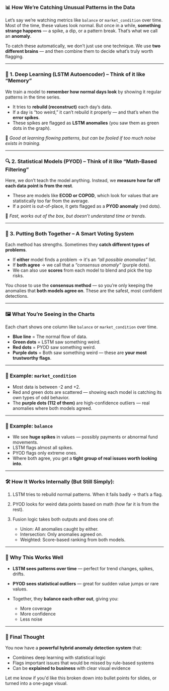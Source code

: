 
### 📊 **How We’re Catching Unusual Patterns in the Data**

Let’s say we’re watching metrics like `balance` or `market_condition` over time. Most of the time, these values look normal. But once in a while, **something strange happens** — a spike, a dip, or a pattern break. That’s what we call an **anomaly**.

To catch these automatically, we don’t just use one technique. We use **two different brains** — and then combine them to decide what’s truly worth flagging.

---

### 🧠 1. Deep Learning (LSTM Autoencoder) – Think of it like “Memory”

We train a model to **remember how normal days look** by showing it regular patterns in the time series.

* It tries to **rebuild (reconstruct)** each day’s data.
* If a day is “too weird,” it can’t rebuild it properly — and that’s when the **error spikes**.
* These spikes are flagged as **LSTM anomalies** (you saw them as green dots in the graph).

📌 *Good at learning flowing patterns, but can be fooled if too much noise exists in training.*

---

### 🔍 2. Statistical Models (PYOD) – Think of it like “Math-Based Filtering”

Here, we don’t teach the model anything. Instead, we **measure how far off each data point is from the rest**.

* These are models like **ECOD or COPOD**, which look for values that are statistically too far from the average.
* If a point is out-of-place, it gets flagged as a **PYOD anomaly** (red dots).

📌 *Fast, works out of the box, but doesn’t understand time or trends.*

---

### 🧩 3. Putting Both Together – A Smart Voting System

Each method has strengths. Sometimes they **catch different types of problems**.

* If **either** model finds a problem → it's an *“all possible anomalies”* list.
* If **both agree** → we call that a *“consensus anomaly”* (purple dots).
* We can also use **scores** from each model to blend and pick the top risks.

You chose to use the **consensus method** — so you’re only keeping the anomalies that **both models agree on**. These are the safest, most confident detections.

---

### 🖼️ What You’re Seeing in the Charts

Each chart shows one column like `balance` or `market_condition` over time.

* **Blue line** = The normal flow of data.
* **Green dots** = LSTM saw something weird.
* **Red dots** = PYOD saw something weird.
* **Purple dots** = Both saw something weird — these are **your most trustworthy flags**.

---

### 🔎 Example: `market_condition`

* Most data is between -2 and +2.
* Red and green dots are scattered — showing each model is catching its own types of odd behavior.
* The **purple dots (112 of them)** are high-confidence outliers — real anomalies where both models agreed.

---

### 🔎 Example: `balance`

* We see **huge spikes** in values — possibly payments or abnormal fund movements.
* LSTM flags almost all spikes.
* PYOD flags only extreme ones.
* Where both agree, you get a **tight group of real issues worth looking into**.

---

### 🛠️ How It Works Internally (But Still Simply):

1. LSTM tries to rebuild normal patterns. When it fails badly → that’s a flag.
2. PYOD looks for weird data points based on math (how far it is from the rest).
3. Fusion logic takes both outputs and does one of:

   * Union: All anomalies caught by either.
   * Intersection: Only anomalies agreed on.
   * Weighted: Score-based ranking from both models.

---

### 🧠 Why This Works Well

* **LSTM sees patterns over time** — perfect for trend changes, spikes, drifts.
* **PYOD sees statistical outliers** — great for sudden value jumps or rare values.
* Together, they **balance each other out**, giving you:

  * More coverage
  * More confidence
  * Less noise

---

### 🏁 Final Thought

You now have a **powerful hybrid anomaly detection system** that:

* Combines deep learning with statistical logic
* Flags important issues that would be missed by rule-based systems
* Can be **explained to business** with clear visual evidence

Let me know if you'd like this broken down into bullet points for slides, or turned into a one-page visual.
